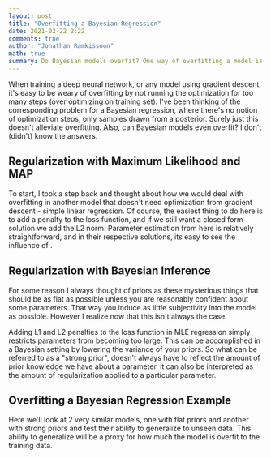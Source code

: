 ```yaml
---
layout: post
title: "Overfitting a Bayesian Regression"
date: 2021-02-22 2:22
comments: true
author: "Jonathan Ramkissoon"
math: true
summary: Do Bayesian models overfit? One way of overfitting a model is training for too long. How does this transfer to Bayesian models with no notion of "training"?
---
```


When training a deep neural network, or any model using gradient descent, it's easy to be weary of overfitting by not running the optimization for too many steps (over optimizing on training set). I've been thinking of the corresponding problem for a Bayesian regression, where there's no notion of optimization steps, only samples drawn from a posterior. Surely just this doesn't alleviate overfitting. Also, can Bayesian models even overfit? I don't (didn't) know the answers. 


## Regularization with Maximum Likelihood and MAP 

To start, I took a step back and thought about how we would deal with overfitting in another model that doesn't need optimization from gradient descent - simple linear regression. Of course, the easiest thing to do here is to add a penalty to the loss function, and if we still want a closed form solution we add the L2 norm. Parameter estimation from here is relatively straightforward, and in their respective solutions, its easy to see the influence of . 




## Regularization with Bayesian Inference

For some reason I always thought of priors as these mysterious things that should be as flat as possible unless you are reasonably confident about some parameters. That way you induce as little subjectivity into the model as possible. However I realize now that this isn't always the case. 

Adding L1 and L2 penalties to the loss function in MLE regression simply restricts parameters from becoming too large. This can be accomplished in a Bayesian setting by lowering the variance of your priors. So what can be referred to as a "strong prior", doesn't always have to reflect the amount of prior knowledge we have about a parameter, it can also be interpreted as the amount of regularization applied to a particular parameter. 

## Overfitting a Bayesian Regression Example

Here we'll look at 2 very similar models, one with flat priors and another with strong priors and test their ability to generalize to unseen data. This ability to generalize will be a proxy for how much the model is overfit to the training data. 